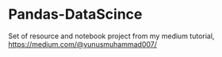 # Pandas-DataScince
Set of resource and notebook project from my medium tutorial, https://medium.com/@yunusmuhammad007/
